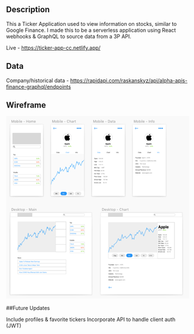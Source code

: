 ## Description

This a Ticker Application used to view information on stocks, similar to Google Finance. I made this to be a serverless application using React webhooks & GraphQL to source data from a 3P API.

Live - https://ticker-app-cc.netlify.app/

## Data

Company/historical data - https://rapidapi.com/raskanskyz/api/alpha-apis-finance-graphql/endpoints

## Wireframe

<img src="https://raw.githubusercontent.com/SenseiCain/ticker-app/master/Wireframe.png" width=500>

##Future Updates

Include profiles & favorite tickers
Incorporate API to handle client auth (JWT)